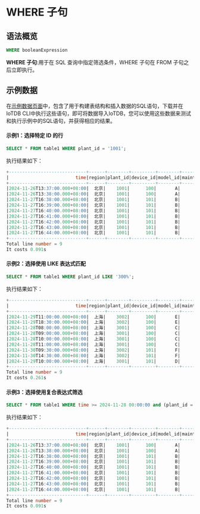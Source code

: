 <!--

    Licensed to the Apache Software Foundation (ASF) under one
    or more contributor license agreements.  See the NOTICE file
    distributed with this work for additional information
    regarding copyright ownership.  The ASF licenses this file
    to you under the Apache License, Version 2.0 (the
    "License"); you may not use this file except in compliance
    with the License.  You may obtain a copy of the License at
    
        http://www.apache.org/licenses/LICENSE-2.0
    
    Unless required by applicable law or agreed to in writing,
    software distributed under the License is distributed on an
    "AS IS" BASIS, WITHOUT WARRANTIES OR CONDITIONS OF ANY
    KIND, either express or implied.  See the License for the
    specific language governing permissions and limitations
    under the License.

-->

# WHERE 子句

## 语法概览

```sql
WHERE booleanExpression
```

__WHERE 子句__:用于在 SQL 查询中指定筛选条件，WHERE 子句在 FROM 子句之后立即执行。

## 示例数据

在[示例数据页面](../Basic-Concept/Sample-Data.md)中，包含了用于构建表结构和插入数据的SQL语句，下载并在IoTDB CLI中执行这些语句，即可将数据导入IoTDB，您可以使用这些数据来测试和执行示例中的SQL语句，并获得相应的结果。

####  示例1：选择特定 ID 的行

```sql
SELECT * FROM table1 WHERE plant_id = '1001';
```

执行结果如下：

```sql
+-----------------------------+------+--------+---------+--------+-----------+-----------+--------+------+-----------------------------+
|                         time|region|plant_id|device_id|model_id|maintenance|temperature|humidity|status|                   modifytime|
+-----------------------------+------+--------+---------+--------+-----------+-----------+--------+------+-----------------------------+
|2024-11-26T13:37:00.000+08:00|  北京|    1001|      100|       A|        180|       90.0|    35.1|  true|2024-11-26T13:37:34.000+08:00|
|2024-11-26T13:38:00.000+08:00|  北京|    1001|      100|       A|        180|       90.0|    35.1|  true|2024-11-26T13:38:25.000+08:00|
|2024-11-27T16:38:00.000+08:00|  北京|    1001|      101|       B|        180|       null|    35.1|  true|2024-11-26T16:37:01.000+08:00|
|2024-11-27T16:39:00.000+08:00|  北京|    1001|      101|       B|        180|       85.0|    35.3|  null|                         null|
|2024-11-27T16:40:00.000+08:00|  北京|    1001|      101|       B|        180|       85.0|    null|  null|2024-11-26T16:37:03.000+08:00|
|2024-11-27T16:41:00.000+08:00|  北京|    1001|      101|       B|        180|       85.0|    null|  null|2024-11-26T16:37:04.000+08:00|
|2024-11-27T16:42:00.000+08:00|  北京|    1001|      101|       B|        180|       null|    35.2| false|                         null|
|2024-11-27T16:43:00.000+08:00|  北京|    1001|      101|       B|        180|       null|    null| false|                         null|
|2024-11-27T16:44:00.000+08:00|  北京|    1001|      101|       B|        180|       null|    null| false|2024-11-26T16:37:08.000+08:00|
+-----------------------------+------+--------+---------+--------+-----------+-----------+--------+------+-----------------------------+
Total line number = 9
It costs 0.091s
```

#### 示例2：选择使用 LIKE 表达式匹配

```sql
SELECT * FROM table1 WHERE plant_id LIKE '300%';
```

执行结果如下：

```sql
+-----------------------------+------+--------+---------+--------+-----------+-----------+--------+------+-----------------------------+
|                         time|region|plant_id|device_id|model_id|maintenance|temperature|humidity|status|                   modifytime|
+-----------------------------+------+--------+---------+--------+-----------+-----------+--------+------+-----------------------------+
|2024-11-29T11:00:00.000+08:00|  上海|    3002|      100|       E|        180|       null|    45.1|  true|                         null|
|2024-11-29T18:30:00.000+08:00|  上海|    3002|      100|       E|        180|       90.0|    35.4|  true|2024-11-29T18:30:15.000+08:00|
|2024-11-28T08:00:00.000+08:00|  上海|    3001|      100|       C|         90|       85.0|    null|  null|2024-11-28T08:00:09.000+08:00|
|2024-11-28T09:00:00.000+08:00|  上海|    3001|      100|       C|         90|       null|    40.9|  true|                         null|
|2024-11-28T10:00:00.000+08:00|  上海|    3001|      100|       C|         90|       85.0|    35.2|  null|2024-11-28T10:00:11.000+08:00|
|2024-11-28T11:00:00.000+08:00|  上海|    3001|      100|       C|         90|       88.0|    45.1|  true|2024-11-28T11:00:12.000+08:00|
|2024-11-30T09:30:00.000+08:00|  上海|    3002|      101|       F|        360|       90.0|    35.2|  true|                         null|
|2024-11-30T14:30:00.000+08:00|  上海|    3002|      101|       F|        360|       90.0|    34.8|  true|2024-11-30T14:30:17.000+08:00|
|2024-11-29T10:00:00.000+08:00|  上海|    3001|      101|       D|        360|       85.0|    null|  null|2024-11-29T10:00:13.000+08:00|
+-----------------------------+------+--------+---------+--------+-----------+-----------+--------+------+-----------------------------+
Total line number = 9
It costs 0.261s
```

#### 示例3：选择使用复合表达式筛选

```sql
SELECT * FROM table1 WHERE time >= 2024-11-28 00:00:00 and (plant_id = '3001' OR plant_id = '3002');
```

执行结果如下：

```sql
+-----------------------------+------+--------+---------+--------+-----------+-----------+--------+------+-----------------------------+
|                         time|region|plant_id|device_id|model_id|maintenance|temperature|humidity|status|                   modifytime|
+-----------------------------+------+--------+---------+--------+-----------+-----------+--------+------+-----------------------------+
|2024-11-26T13:37:00.000+08:00|  北京|    1001|      100|       A|        180|       90.0|    35.1|  true|2024-11-26T13:37:34.000+08:00|
|2024-11-26T13:38:00.000+08:00|  北京|    1001|      100|       A|        180|       90.0|    35.1|  true|2024-11-26T13:38:25.000+08:00|
|2024-11-27T16:38:00.000+08:00|  北京|    1001|      101|       B|        180|       null|    35.1|  true|2024-11-26T16:37:01.000+08:00|
|2024-11-27T16:39:00.000+08:00|  北京|    1001|      101|       B|        180|       85.0|    35.3|  null|                         null|
|2024-11-27T16:40:00.000+08:00|  北京|    1001|      101|       B|        180|       85.0|    null|  null|2024-11-26T16:37:03.000+08:00|
|2024-11-27T16:41:00.000+08:00|  北京|    1001|      101|       B|        180|       85.0|    null|  null|2024-11-26T16:37:04.000+08:00|
|2024-11-27T16:42:00.000+08:00|  北京|    1001|      101|       B|        180|       null|    35.2| false|                         null|
|2024-11-27T16:43:00.000+08:00|  北京|    1001|      101|       B|        180|       null|    null| false|                         null|
|2024-11-27T16:44:00.000+08:00|  北京|    1001|      101|       B|        180|       null|    null| false|2024-11-26T16:37:08.000+08:00|
+-----------------------------+------+--------+---------+--------+-----------+-----------+--------+------+-----------------------------+
Total line number = 9
It costs 0.091s
```